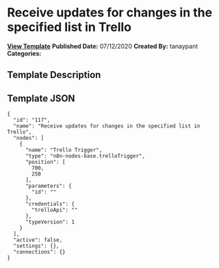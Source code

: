 # Receive updates for changes in the specified list in Trello

**[View Template](https://n8n.io/workflows/491-/)**  **Published Date:** 07/12/2020  **Created By:** tanaypant  **Categories:**   

## Template Description



## Template JSON

```
{
  "id": "117",
  "name": "Receive updates for changes in the specified list in Trello",
  "nodes": [
    {
      "name": "Trello Trigger",
      "type": "n8n-nodes-base.trelloTrigger",
      "position": [
        700,
        250
      ],
      "parameters": {
        "id": ""
      },
      "credentials": {
        "trelloApi": ""
      },
      "typeVersion": 1
    }
  ],
  "active": false,
  "settings": {},
  "connections": {}
}
```
